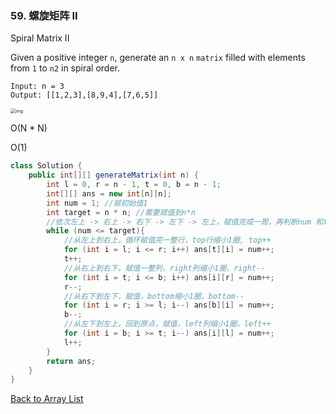 ### 59. 螺旋矩阵 II

Spiral Matrix II

Given a positive integer `n`, generate an `n x n` `matrix` filled with elements from `1` to `n2` in spiral order.

```
Input: n = 3
Output: [[1,2,3],[8,9,4],[7,6,5]]
```

<img src="https://assets.leetcode.com/uploads/2020/11/13/spiraln.jpg" alt="img" style="zoom:50%;" />

O(N * N)

O(1)

```java
class Solution {
    public int[][] generateMatrix(int n) {
        int l = 0, r = n - 1, t = 0, b = n - 1;
        int[][] ans = new int[n][n];
        int num = 1; //赋初始值1
        int target = n * n; //需要赋值到n*n
        //依次左上 -> 右上 -> 右下 -> 左下 -> 左上，赋值完成一周，再判断num 和target的大小
        while (num <= target){
            //从左上到右上，循环赋值完一整行，top行缩小1圈, top++
            for (int i = l; i <= r; i++) ans[t][i] = num++;
            t++;
            //从右上到右下，赋值一整列，right列缩小1圈，right--
            for (int i = t; i <= b; i++) ans[i][r] = num++;
            r--;
            //从右下到左下，赋值，bottom缩小1圈，bottom--
            for (int i = r; i >= l; i--) ans[b][i] = num++;
            b--;
            //从左下到左上，回到原点，赋值，left列缩小1圈，left++
            for (int i = b; i >= t; i--) ans[i][l] = num++;
            l++;
        }
        return ans;
    }
}
```



[Back to Array List](https://github.com/xiaoshuzhao/leetcode-notes-java/blob/main/%E6%95%B0%E6%8D%AE%E7%BB%93%E6%9E%84/%E6%95%B0%E7%BB%84/Array%20List.md)
